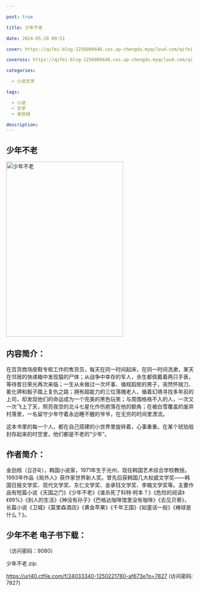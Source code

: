 ```yaml
---

post: true

title: 少年不老

date: 2024-05-28 09:51

cover: https://qifei-blog-1256009448.cos.ap-chengdu.myqcloud.com/qifei-blog/65f800579f345e8d0330c419.jpg

coveross: https://qifei-blog-1256009448.cos.ap-chengdu.myqcloud.com/qifei-blog/65f800579f345e8d0330c419.jpg

categories:

  - 小说文学

tags:

  - 小说
  - 文学
  - 金劲旭

description:
---
```


## 少年不老
<img alt="少年不老 " class="aligncenter loading" data-was-processed="true" decoding="async" fetchpriority="high" height="471" src="https://qifei-blog-1256009448.cos.ap-chengdu.myqcloud.com/qifei-blog/65f800579f345e8d0330c419.jpg " style="cursor: zoom-in;" width="314"/>

## 内容简介：

在百货商场皮鞋专柜工作的售货员，每天在同一时间起床，在同一时间洗漱，某天在邻居的快递箱中发现猫的尸体；从战争中幸存的军人，余生都佩戴着两只手表，等待昔日荣光再次来临；一生从未做过一次坏事、循规蹈矩的男子，突然怀揣刀、氰化钾和骰子踏上复仇之路；拥有超能力的三位落魄老人，循着幻境寻找多年前的上司，却发现他们的命运成为一个完美的黑色玩笑；与周围格格不入的人，一次又一次飞上了天，照亮夜空的北斗七星化作伤疤落在他的额角；在被白雪覆盖的废弃村落里，一名留守少年守着永远睡不醒的爷爷，在无穷的时间里漂流。

这本书里的每一个人，都在自己搭建的小世界里旋转着，心事重重。在某个琥珀般封存起来的时空里，他们都是不老的“少年”。

## 作者简介：

金劲旭（김경욱），韩国小说家，1971年生于光州，现任韩国艺术综合学校教授。1993年作品《局外人》获作家世界新人奖。曾先后获韩国几大权威文学奖——韩国日报文学奖、现代文学奖、东仁文学奖、金承钰文学奖、李箱文学奖等。主要作品有短篇小说《天国之门》《少年不老》《谁杀死了科特·柯本？》《危险的阅读》《99%》《别人的生活》《神没有孙子》《巴格达咖啡馆里没有咖啡》《去见贝蒂》，长篇小说《卫城》《莫里森酒店》《黄金苹果》《千年王国》《如童话一般》《棒球是什么？》。

## 少年不老 电子书下载：

 （访问密码：9080）

少年不老.zip: 

https://url40.ctfile.com/f/24033340-1250221780-af673e?p=7827 (访问密码: 7827)
